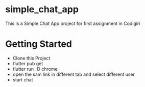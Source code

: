 # simple_chat_app

This is a Simple Chat App project for first assignment in Codigiri

# Getting Started

- Clone this Project
- flutter pub get
- flutter run -D chrome
- open the sam link in different tab and select different user
- start chat

